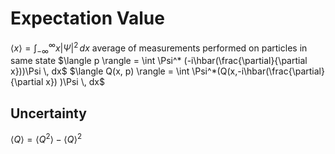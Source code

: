 # Expectation Value
$\langle x \rangle = \int_{-\infty}^{\infty} x|\Psi|^2 \, dx$
	average of measurements performed on particles in same state
$\langle p \rangle = \int \Psi^* (-i\hbar(\frac{\partial}{\partial x}))\Psi \, dx$
$\langle Q(x, p) \rangle = \int \Psi^*(Q(x,-i\hbar(\frac{\partial}{\partial x}) )\Psi \, dx$
## Uncertainty
$\langle Q \rangle = \langle Q^2 \rangle - \langle Q \rangle ^2$